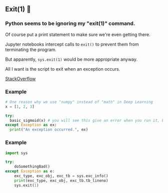 ## Exit(1) 🧯

### Python seems to be ignoring my "exit(1)" command.

Of course put a print statement to make sure we're even getting there.

Jupyter notebooks intercept calls to `exit()` to prevent them from terminating the program.

But apparently, `sys.exit(1)` would be more appropriate anyway.

All I want is the script to exit when an exception occurs.

[StackOverflow](https://stackoverflow.com/questions/438894/how-do-i-stop-a-program-when-an-exception-is-raised-in-python)

### Example

```py
# One reason why we use "numpy" instead of "math" in Deep Learning
x = [1, 2, 3]

try:
  basic_sigmoid(x) # you will see this give an error when you run it, because x is a vector.
except Exception as ex:
  print("An exception occurred.", ex)
```

### Example

```py
import sys

try:
    doSomethingBad()
except Exception as e:
    exc_type, exc_obj, exc_tb = sys.exc_info()
    print(exc_type, exc_obj, exc_tb.tb_lineno)
    sys.exit(1)
```

<br>
